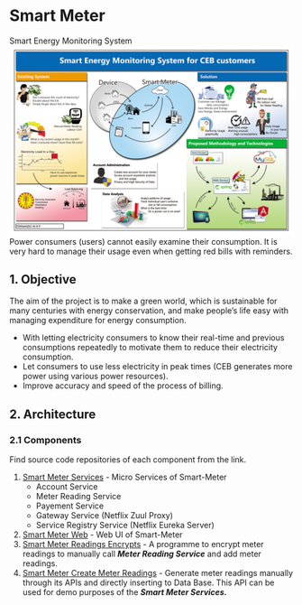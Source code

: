 # Smart Meter
Smart Energy Monitoring System
![Smart Meter Solution and Addressed Problems](images/poster.png)
Power consumers (users) cannot easily examine their consumption. It is very hard to manage their usage even when getting red bills with reminders.

## 1. Objective
The aim of the project is to make a green world, which is sustainable for many centuries with energy conservation, and make people’s life easy with managing expenditure for energy consumption.
- With letting electricity consumers to know their real-time and previous consumptions repeatedly to motivate them to reduce their electricity consumption.
- Let consumers to use less electricity in peak times (CEB generates more power using various power resources).
- Improve accuracy and speed of the process of billing.

## 2. Architecture
### 2.1 Components
Find source code repositories of each component from the link.

1. [Smart Meter Services](https://github.com/renuka-fernando/smart-meter-services/) - Micro Services of Smart-Meter
    - Account Service
    - Meter Reading Service
    - Payement Service
    - Gateway Service (Netflix Zuul Proxy)
    - Service Registry Service (Netflix Eureka Server)
1. [Smart Meter Web](https://github.com/renuka-fernando/smart-meter-web) - Web UI of Smart-Meter
1. [Smart Meter Readings Encrypts](https://github.com/renuka-fernando/smart-meter-reading-encrypts) - A programme to encrypt meter readings to manually call ***Meter Reading Service*** and add meter readings.
1. [Smart Meter Create Meter Readings](https://github.com/renuka-fernando/smart-meter-creating-readings) - Generate meter readings manually through its APIs and directly inserting to Data Base. This API can be used for demo purposes of the ***Smart Meter Services.***
